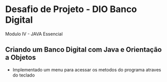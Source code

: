 # Desafio de Projeto - DIO Banco Digital
Modulo IV - JAVA Essencial 
 
## Criando um Banco Digital com Java e Orientação a Objetos
- Implementado um menu para acessar os metodos do programa atraves do teclado
